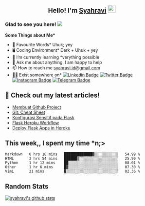 <h2 align="center">Hello! I'm <a href="https://syahravi.github.io" target="_blank">Syahravi</a> <img src="https://media.giphy.com/media/hvRJCLFzcasrR4ia7z/giphy.gif" width="25px"></h2>

### Glad to see you here! ![](https://visitor-badge.glitch.me/badge?page_id=syahravi.syahravi)

<b> Some Things about Me*</b>
- 💬 Favourite Words\* Uhuk; yey
- 🖥️ Coding Environment\* Dark + Uhuk + yey
- 🌱 I’m currently learning \*verything possible
- 👀 Ask me about anything, I am happy to help
- 📫 How to reach me syahravi.id@gmail.com
- 👨‍💻 Exist somewhere on\* 
[![Linkedin Badge](https://img.shields.io/badge/-LinkedIn-0e76a8?style=flat-square&logo=Linkedin&logoColor=white)](https://linkedin.com/in/syahravi/)
[![Twitter Badge](https://img.shields.io/badge/-Twitter-00acee?style=flat-square&logo=Twitter&logoColor=white)](https://twitter.com/syahraavi/)
[![Instagram Badge](https://img.shields.io/badge/-Instagram-e4405f?style=flat-square&logo=Instagram&logoColor=white)](https://instagram.com/syahraavi)
[![Telegram Badge](https://img.shields.io/badge/-Telegram-0088cc?style=flat-square&logo=Telegram&logoColor=white)](https://t.me/syahravi)
## 📝 Check out my latest articles!
<!-- BLOG-POST-LIST:START -->
- [Membuat Github Project](https://www.syahravi.my.id/github-project/)
- [Git: Cheat Sheet](https://www.syahravi.my.id/git-cheat-sheet/)
- [Konfigurasi Sensitif pada Flask](https://www.syahravi.my.id/flask-konfigurasi-sensitif/)
- [Flask Heroku Workflow](https://www.syahravi.my.id/heroku-workflow/)
- [Deploy Flask Apps in Heroku](https://www.syahravi.my.id/deploy-flask-apps/)
<!-- BLOG-POST-LIST:END -->

## This week,, I spent my time \*n;>
<!--START_SECTION:waka-->
```text
Markdown   8 hrs 18 mins   █████████████▓░░░░░░░░░░░   54.99 % 
HTML       3 hrs 54 mins   ██████▒░░░░░░░░░░░░░░░░░░   25.90 % 
Python     1 hr 12 mins    ██░░░░░░░░░░░░░░░░░░░░░░░   08.01 % 
Other      1 hr 6 mins     █▓░░░░░░░░░░░░░░░░░░░░░░░   07.30 % 
VimL       21 mins         ▓░░░░░░░░░░░░░░░░░░░░░░░░   02.36 % 
```
<!--END_SECTION:waka-->

## Random Stats
[![syahravi's github stats](https://github-readme-stats.vercel.app/api?username=syahravi&show_icons=true&theme=synthwave)](https://github.com/syahravi/)
